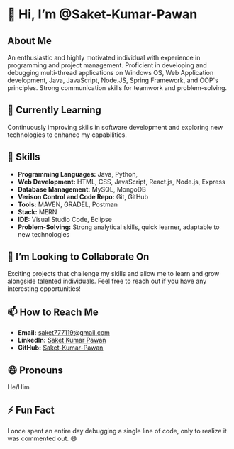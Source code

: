 # 👋 Hi, I’m @Saket-Kumar-Pawan
## About Me
An enthusiastic and highly motivated individual with experience in programming and project management.
Proficient in developing and debugging multi-thread applications on Windows OS, Web Application development, Java, JavaScript, Node.JS, Spring Framework, and OOP's principles.
Strong communication skills for teamwork and problem-solving.

## 🌱 Currently Learning
Continuously improving skills in software development and exploring new technologies to enhance my capabilities.

## 💼 Skills
- **Programming Languages:** Java, Python, 
- **Web Development:** HTML, CSS, JavaScript, React.js, Node.js, Express
- **Database Management:** MySQL, MongoDB
- **Verison Control and Code Repo:** Git, GitHub
- **Tools:** MAVEN, GRADEL, Postman
- **Stack:** MERN
- **IDE:** Visual Studio Code, Eclipse
- **Problem-Solving:** Strong analytical skills, quick learner, adaptable to new technologies

## 💞️ I’m Looking to Collaborate On
Exciting projects that challenge my skills and allow me to learn and grow alongside talented individuals. Feel free to reach out if you have any interesting opportunities!


## 📫 How to Reach Me
- **Email:** saket777119@gmail.com
- **LinkedIn:** [Saket Kumar Pawan](LinkedIn_Profile_Link)
- **GitHub:** [Saket-Kumar-Pawan](GitHub_Profile_Link)

## 😄 Pronouns
He/Him

## ⚡ Fun Fact
I once spent an entire day debugging a single line of code, only to realize it was commented out. 😄


